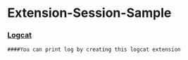 # Extension-Session-Sample

### <a href="/app/utils/log_extension.pdf" target="_blank">Logcat</a>
    ####You can print log by creating this logcat extension
